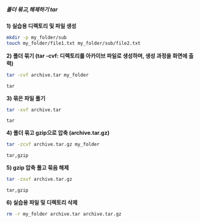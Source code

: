 ##### 폴더 묶고,해제하기 tar #####

**1) 실습용 디렉토리 및 파일 생성**
```bash
mkdir -p my_folder/sub
touch my_folder/file1.txt my_folder/sub/file2.txt
```

**2) 폴더 묶기 (tar -cvf: 디렉토리를 아카이브 파일로 생성하며, 생성 과정을 화면에 출력)**

```bash
tar -cvf archive.tar my_folder
```

```tech
tar
```

**3) 묶은 파일 풀기**

```bash
tar -xvf archive.tar
```

```tech
tar
```

**4) 폴더 묶고 gzip으로 압축 (archive.tar.gz)**

```bash
tar -zcvf archive.tar.gz my_folder
```

```tech
tar,gzip
```

**5) gzip 압축 풀고 묶음 해제**

```bash
tar -zxvf archive.tar.gz
```

```tech
tar,gzip
```

**6) 실습용 파일 및 디렉토리 삭제**
```bash
rm -r my_folder archive.tar archive.tar.gz
```
